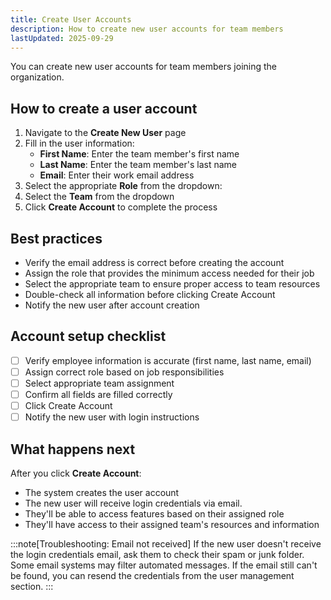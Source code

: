 ```yaml
---
title: Create User Accounts
description: How to create new user accounts for team members
lastUpdated: 2025-09-29
---
```



You can create new user accounts for team members joining the organization.

## How to create a user account

1. Navigate to the **Create New User** page
2. Fill in the user information:
   - **First Name**: Enter the team member's first name
   - **Last Name**: Enter the team member's last name
   - **Email**: Enter their work email address
3. Select the appropriate **Role** from the dropdown:
4. Select the **Team** from the dropdown
5. Click **Create Account** to complete the process



## Best practices

- Verify the email address is correct before creating the account
- Assign the role that provides the minimum access needed for their job
- Select the appropriate team to ensure proper access to team resources
- Double-check all information before clicking Create Account
- Notify the new user after account creation

## Account setup checklist

- [ ] Verify employee information is accurate (first name, last name, email)
- [ ] Assign correct role based on job responsibilities
- [ ] Select appropriate team assignment
- [ ] Confirm all fields are filled correctly
- [ ] Click Create Account
- [ ] Notify the new user with login instructions

## What happens next

After you click **Create Account**:
- The system creates the user account
- The new user will receive login credentials via email.
- They'll be able to access features based on their assigned role
- They'll have access to their assigned team's resources and information

:::note[Troubleshooting: Email not received]
If the new user doesn't receive the login credentials email, ask them to check their spam or junk folder. Some email systems may filter automated messages. If the email still can't be found, you can resend the credentials from the user management section.
:::

